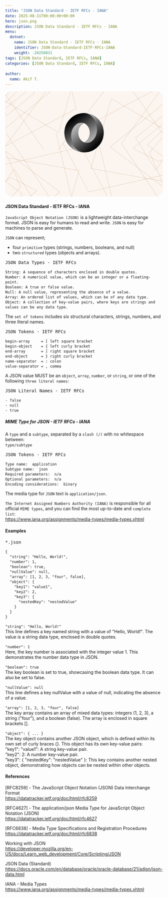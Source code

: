 ```yaml
---
title: "JSON Data Standard - IETF RFCs - IANA"
date: 2025-08-31T00:00:00+00:00
hero: json.png
description: JSON Data Standard - IETF RFCs - IANA
menu:
  dotnet:
    name: JSON Data Standard - IETF RFCs - IANA
    identifier: JSON-Data-Standard-IETF-RFCs-IANA
    weight: -20250831
tags: [JSON Data Standard, IETF RFCs, IANA]
categories: [JSON Data Standard, IETF RFCs, IANA]

author:
  name: Akif T.
---
```


<p class="d-flex justify-content-center">
<img src="json.png" alt="json" title="json" style="border-radius: 20px;"><br>
</p>


#### **JSON Data Standard - IETF RFCs - IANA**

```JavaScript Object Notation (JSON)``` is a lightweight data-interchange format. JSON is easy for humans to read and write. ```JSON``` is easy for machines to parse and generate. 

```JSON``` can represent;
- four ```primitive``` types (strings, numbers, booleans, and null)
- two ```structured``` types (objects and arrays).

<kbd>JSON Data Types - IETF RFCs</kbd>
```
String: A sequence of characters enclosed in double quotes.  
Number: A numerical value, which can be an integer or a floating-point.  
Boolean: A true or false value.  
Null: A null value, representing the absence of a value.  
Array: An ordered list of values, which can be of any data type.  
Object: A collection of key-value pairs, where keys are strings and values can be any data type.  
```

The ```set of tokens``` includes six structural characters, strings, numbers, and three literal names.  

<kbd>JSON Tokens - IETF RFCs</kbd>
```
begin-array     = [ left square bracket  
begin-object    = { left curly bracket  
end-array       = ] right square bracket  
end-object      = } right curly bracket  
name-separator  = : colon  
value-separator = , comma  
```

A JSON value MUST be an ```object```, ```array```, ```number```, or ```string```, or one of the following ```three literal names```:   
  
<kbd>JSON Literal Names - IETF RFCs</kbd>
``` 
- false  
- null  
- true  
```
  


##### **MIME Type for JSON - IETF RFCs - IANA**

A ```type``` and a ```subtype```, separated by a ```slash (/)``` with no whitespace between:  
```type/subtype```  

<kbd>JSON Tokens - IETF RFCs</kbd>
```
Type name:  application  
Subtype name:  json  
Required parameters:  n/a  
Optional parameters:  n/a  
Encoding considerations:  binary  
```

The media type for ```JSON``` text is ```application/json```.  

```The Internet Assigned Numbers Authority (IANA)``` is responsible for all official ```MIME types```, and you can find the most up-to-date and ```complete list```:  
https://www.iana.org/assignments/media-types/media-types.xhtml



#### **Examples**

<kbd>*.json</kbd>
```
{
  "string": "Hello, World!",
  "number": 1,
  "boolean": true,
  "nullValue": null,
  "array": [1, 2, 3, "four", false],
  "object": {
    "key1": "value1",
    "key2": 2,
    "key3": {
      "nestedKey": "nestedValue"
    }
  }
}
```

```"string": "Hello, World!"```  
This line defines a key named string with a value of "Hello, World!". The value is a string data type, enclosed in double quotes.  
  
```"number": 1```  
Here, the key number is associated with the integer value 1. This demonstrates the number data type in JSON.  
  
```"boolean": true```  
The key boolean is set to true, showcasing the boolean data type. It can also be set to false.  
  
```"nullValue": null```  
This line defines a key nullValue with a value of null, indicating the absence of a value.  
  
```"array": [1, 2, 3, "four", false]```  
The key array contains an array of mixed data types: integers (1, 2, 3), a string ("four"), and a boolean (false). The array is enclosed in square brackets [].  
  
```"object": { ... }```  
The key object contains another JSON object, which is defined within its own set of curly braces {}. This object has its own key-value pairs:  
"key1": "value1": A string key-value pair.  
"key2": 2: A number key-value pair.  
"key3": { "nestedKey": "nestedValue" }: This key contains another nested object, demonstrating how objects can be nested within other objects.  



#### **References**

[RFC8259] - The JavaScript Object Notation (JSON) Data Interchange Format  
https://datatracker.ietf.org/doc/html/rfc8259  

[RFC4627] - The application/json Media Type for JavaScript Object Notation (JSON)  
https://datatracker.ietf.org/doc/html/rfc4627  

[RFC6838] - Media Type Specifications and Registration Procedures  
https://datatracker.ietf.org/doc/html/rfc6838  

Working with JSON  
https://developer.mozilla.org/en-US/docs/Learn_web_development/Core/Scripting/JSON  

JSON Data (Standard)  
https://docs.oracle.com/en/database/oracle/oracle-database/21/adjsn/json-data.html  

IANA - Media Types  
https://www.iana.org/assignments/media-types/media-types.xhtml  
